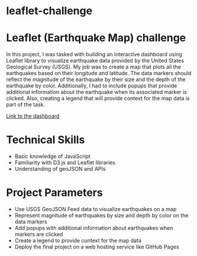 # leaflet-challenge
# Leaflet (Earthquake Map) challenge
In this project, I was tasked with building an interactive dashboard using Leaflet library to visualize earthquake data provided by the United States Geological Survey (USGS). My job was to create a map that plots all the earthquakes based on their longitude and latitude. The data markers should reflect the magnitude of the earthquake by their size and the depth of the earthquake by color. Additionally, I had to include popups that provide additional information about the earthquake when its associated marker is clicked. Also, creating a legend that will provide context for the map data is part of the task.

[Link to the dashboard](https://nalchamp.github.io/leaflet-challenge/)



# Technical Skills
- Basic knowledge of JavaScript
- Familiarity with D3.js and Leaflet libraries
- Understanding of geoJSON and APIs

# Project Parameters
- Use USGS GeoJSON Feed data to visualize earthquakes on a map
- Represent magnitude of earthquakes by size and depth by color on the data markers
- Add popups with additional information about earthquakes when markers are clicked
- Create a legend to provide context for the map data
- Deploy the final project on a web hosting service like GitHub Pages



